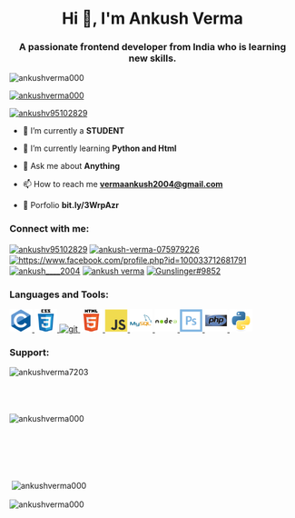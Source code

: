 
<h1 align="center">Hi 👋, I'm Ankush Verma</h1>
<h3 align="center">A passionate frontend developer from India who is learning new skills.</h3>

<p align="left"> <img src="https://komarev.com/ghpvc/?username=ankushverma000&label=Profile%20views&color=0e75b6&style=flat" alt="ankushverma000" /> </p>

<p align="left"> <a href="https://github.com/ryo-ma/github-profile-trophy"><img src="https://github-profile-trophy.vercel.app/?username=ankushverma000" alt="ankushverma000" /></a> </p>

<p align="left"> <a href="https://twitter.com/ankushv95102829" target="blank"><img src="https://img.shields.io/twitter/follow/ankushv95102829?logo=twitter&style=for-the-badge" alt="ankushv95102829" /></a> </p>

- 🔭 I’m currently a **STUDENT**

- 🌱 I’m currently learning **Python and Html**

- 💬 Ask me about **Anything**

- 📫 How to reach me **vermaankush2004@gmail.com**

- 💬 Porfolio **bit.ly/3WrpAzr**
<h3 align="left">Connect with me:</h3>
<p align="left">
<a href="https://twitter.com/ankushv95102829" target="blank"><img align="center" src="https://raw.githubusercontent.com/rahuldkjain/github-profile-readme-generator/master/src/images/icons/Social/twitter.svg" alt="ankushv95102829" height="30" width="40" /></a>
<a href="https://linkedin.com/in/ankush-verma-075979226" target="blank"><img align="center" src="https://raw.githubusercontent.com/rahuldkjain/github-profile-readme-generator/master/src/images/icons/Social/linked-in-alt.svg" alt="ankush-verma-075979226" height="30" width="40" /></a>
<a href="https://fb.com/https://www.facebook.com/profile.php?id=100033712681791" target="blank"><img align="center" src="https://raw.githubusercontent.com/rahuldkjain/github-profile-readme-generator/master/src/images/icons/Social/facebook.svg" alt="https://www.facebook.com/profile.php?id=100033712681791" height="30" width="40" /></a>
<a href="https://instagram.com/ankush____2004" target="blank"><img align="center" src="https://raw.githubusercontent.com/rahuldkjain/github-profile-readme-generator/master/src/images/icons/Social/instagram.svg" alt="ankush____2004" height="30" width="40" /></a>
<a href="https://www.youtube.com/c/https://www.youtube.com/channel/UChPAJ7Ej0E7L_BIBrPj0YcQ/featured" target="blank"><img align="center" src="https://raw.githubusercontent.com/rahuldkjain/github-profile-readme-generator/master/src/images/icons/Social/youtube.svg" alt="ankush verma" height="30" width="40" /></a>
<a href="https://discord.gg/Gunslinger#9852" target="blank"><img align="center" src="https://raw.githubusercontent.com/rahuldkjain/github-profile-readme-generator/master/src/images/icons/Social/discord.svg" alt="Gunslinger#9852" height="30" width="40" /></a>
</p>

<h3 align="left">Languages and Tools:</h3>
<p align="left"> <a href="https://www.cprogramming.com/" target="_blank" rel="noreferrer"> <img src="https://raw.githubusercontent.com/devicons/devicon/master/icons/c/c-original.svg" alt="c" width="40" height="40"/> </a> <a href="https://www.w3schools.com/css/" target="_blank" rel="noreferrer"> <img src="https://raw.githubusercontent.com/devicons/devicon/master/icons/css3/css3-original-wordmark.svg" alt="css3" width="40" height="40"/> </a> <a href="https://git-scm.com/" target="_blank" rel="noreferrer"> <img src="https://www.vectorlogo.zone/logos/git-scm/git-scm-icon.svg" alt="git" width="40" height="40"/> </a> <a href="https://www.w3.org/html/" target="_blank" rel="noreferrer"> <img src="https://raw.githubusercontent.com/devicons/devicon/master/icons/html5/html5-original-wordmark.svg" alt="html5" width="40" height="40"/> </a> <a href="https://developer.mozilla.org/en-US/docs/Web/JavaScript" target="_blank" rel="noreferrer"> <img src="https://raw.githubusercontent.com/devicons/devicon/master/icons/javascript/javascript-original.svg" alt="javascript" width="40" height="40"/> </a> <a href="https://www.mysql.com/" target="_blank" rel="noreferrer"> <img src="https://raw.githubusercontent.com/devicons/devicon/master/icons/mysql/mysql-original-wordmark.svg" alt="mysql" width="40" height="40"/> </a> <a href="https://nodejs.org" target="_blank" rel="noreferrer"> <img src="https://raw.githubusercontent.com/devicons/devicon/master/icons/nodejs/nodejs-original-wordmark.svg" alt="nodejs" width="40" height="40"/> </a> <a href="https://www.photoshop.com/en" target="_blank" rel="noreferrer"> <img src="https://raw.githubusercontent.com/devicons/devicon/master/icons/photoshop/photoshop-line.svg" alt="photoshop" width="40" height="40"/> </a> <a href="https://www.php.net" target="_blank" rel="noreferrer"> <img src="https://raw.githubusercontent.com/devicons/devicon/master/icons/php/php-original.svg" alt="php" width="40" height="40"/> </a> <a href="https://www.python.org" target="_blank" rel="noreferrer"> <img src="https://raw.githubusercontent.com/devicons/devicon/master/icons/python/python-original.svg" alt="python" width="40" height="40"/> </a> </p>

<h3 align="left">Support:</h3>
<p><a href="https://ko-fi.com/ankushverma7203"> <img align="left" src="https://cdn.ko-fi.com/cdn/kofi3.png?v=3" height="50" width="210" alt="ankushverma7203" /></a></p><br><br><br><br>

<p><img align="left" src="https://github-readme-stats.vercel.app/api/top-langs?username=ankushverma000&show_icons=true&locale=en&layout=compact" alt="ankushverma000" /></p><br><br><br><br><br><br>

<p>&nbsp;<img align="center" src="https://github-readme-stats.vercel.app/api?username=ankushverma000&show_icons=true&locale=en" alt="ankushverma000" /></p>

<p><img align="center" src="https://github-readme-streak-stats.herokuapp.com/?user=ankushverma000&" alt="ankushverma000" /></p>
